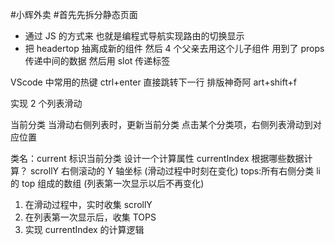 #小辉外卖 #首先先拆分静态页面

- 通过 JS 的方式来 也就是编程式导航实现路由的切换显示
- 把 headertop 抽离成新的组件 然后 4 个父亲去用这个儿子组件 用到了 props 传递中间的数据
  然后用 slot 传递标签

VScode 中常用的热键 ctrl+enter 直接跳转下一行
排版神奇阿 art+shift+f

实现 2 个列表滑动

当前分类
当滑动右侧列表时，更新当前分类
点击某个分类项，右侧列表滑动到对应位置

类名：current 标识当前分类
设计一个计算属性 currentIndex
根据哪些数据计算？
scrollY 右侧滚动的 Y 轴坐标 (滑动过程中时刻在变化)
tops:所有右侧分类 li 的 top 组成的数组 (列表第一次显示以后不再变化)

1. 在滑动过程中，实时收集 scrollY
2. 在列表第一次显示后，收集 TOPS
3. 实现 currentIndex 的计算逻辑
